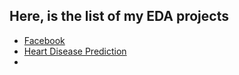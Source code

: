 ## Here, is the list of my EDA projects

- [Facebook](https://github.com/Aadi1610/Aadi_Repository/tree/main/Facebook-Project "Facebook")
- [Heart Disease Prediction](https://github.com/Aadi1610/Aadi_Repository/tree/main/Heart%20Disease)
- 
